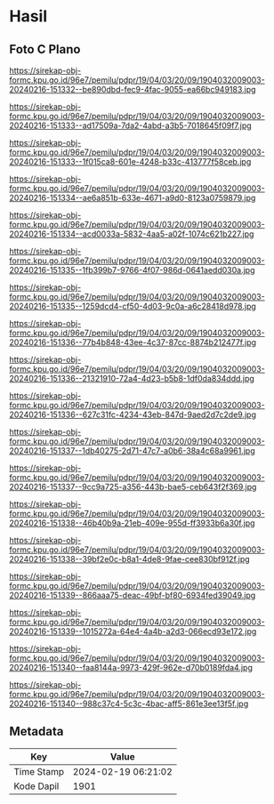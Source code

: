 # Hasil

## Foto C Plano

https://sirekap-obj-formc.kpu.go.id/96e7/pemilu/pdpr/19/04/03/20/09/1904032009003-20240216-151332--be890dbd-fec9-4fac-9055-ea66bc949183.jpg

https://sirekap-obj-formc.kpu.go.id/96e7/pemilu/pdpr/19/04/03/20/09/1904032009003-20240216-151333--ad17509a-7da2-4abd-a3b5-7018645f09f7.jpg

https://sirekap-obj-formc.kpu.go.id/96e7/pemilu/pdpr/19/04/03/20/09/1904032009003-20240216-151333--1f015ca8-601e-4248-b33c-413777f58ceb.jpg

https://sirekap-obj-formc.kpu.go.id/96e7/pemilu/pdpr/19/04/03/20/09/1904032009003-20240216-151334--ae6a851b-633e-4671-a9d0-8123a0759879.jpg

https://sirekap-obj-formc.kpu.go.id/96e7/pemilu/pdpr/19/04/03/20/09/1904032009003-20240216-151334--acd0033a-5832-4aa5-a02f-1074c621b227.jpg

https://sirekap-obj-formc.kpu.go.id/96e7/pemilu/pdpr/19/04/03/20/09/1904032009003-20240216-151335--1fb399b7-9766-4f07-986d-0641aedd030a.jpg

https://sirekap-obj-formc.kpu.go.id/96e7/pemilu/pdpr/19/04/03/20/09/1904032009003-20240216-151335--1259dcd4-cf50-4d03-9c0a-a6c28418d978.jpg

https://sirekap-obj-formc.kpu.go.id/96e7/pemilu/pdpr/19/04/03/20/09/1904032009003-20240216-151336--77b4b848-43ee-4c37-87cc-8874b212477f.jpg

https://sirekap-obj-formc.kpu.go.id/96e7/pemilu/pdpr/19/04/03/20/09/1904032009003-20240216-151336--21321910-72a4-4d23-b5b8-1df0da834ddd.jpg

https://sirekap-obj-formc.kpu.go.id/96e7/pemilu/pdpr/19/04/03/20/09/1904032009003-20240216-151336--627c31fc-4234-43eb-847d-9aed2d7c2de9.jpg

https://sirekap-obj-formc.kpu.go.id/96e7/pemilu/pdpr/19/04/03/20/09/1904032009003-20240216-151337--1db40275-2d71-47c7-a0b6-38a4c68a9961.jpg

https://sirekap-obj-formc.kpu.go.id/96e7/pemilu/pdpr/19/04/03/20/09/1904032009003-20240216-151337--9cc9a725-a356-443b-bae5-ceb643f2f369.jpg

https://sirekap-obj-formc.kpu.go.id/96e7/pemilu/pdpr/19/04/03/20/09/1904032009003-20240216-151338--46b40b9a-21eb-409e-955d-ff3933b6a30f.jpg

https://sirekap-obj-formc.kpu.go.id/96e7/pemilu/pdpr/19/04/03/20/09/1904032009003-20240216-151338--39bf2e0c-b8a1-4de8-9fae-cee830bf912f.jpg

https://sirekap-obj-formc.kpu.go.id/96e7/pemilu/pdpr/19/04/03/20/09/1904032009003-20240216-151339--866aaa75-deac-49bf-bf80-6934fed39049.jpg

https://sirekap-obj-formc.kpu.go.id/96e7/pemilu/pdpr/19/04/03/20/09/1904032009003-20240216-151339--1015272a-64e4-4a4b-a2d3-066ecd93e172.jpg

https://sirekap-obj-formc.kpu.go.id/96e7/pemilu/pdpr/19/04/03/20/09/1904032009003-20240216-151340--faa8144a-9973-429f-962e-d70b0189fda4.jpg

https://sirekap-obj-formc.kpu.go.id/96e7/pemilu/pdpr/19/04/03/20/09/1904032009003-20240216-151340--988c37c4-5c3c-4bac-aff5-861e3ee13f5f.jpg


## Metadata

| Key        | Value               |
| ---------- | ------------------- |
| Time Stamp | 2024-02-19 06:21:02 |
| Kode Dapil | 1901                |



